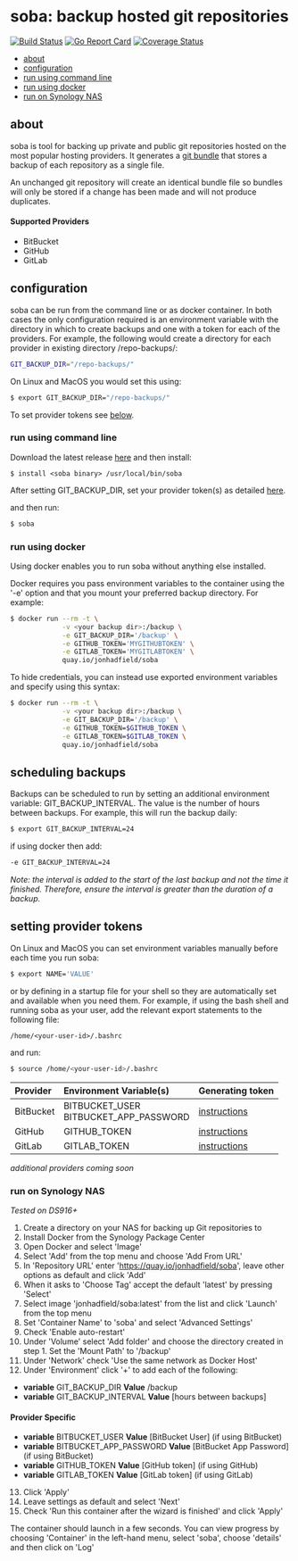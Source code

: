 
# soba: backup hosted git repositories
[![Build Status](https://travis-ci.org/jonhadfield/soba.svg?branch=master)](https://travis-ci.org/jonhadfield/soba) [![Go Report Card](https://goreportcard.com/badge/github.com/jonhadfield/soba)](https://goreportcard.com/report/github.com/jonhadfield/soba) [![Coverage Status](https://coveralls.io/repos/github/jonhadfield/soba/badge.svg?branch=master)](https://coveralls.io/github/jonhadfield/soba?branch=master)

- [about](#about)
- [configuration](#configuration)
- [run using command line](#run-using-command-line)
- [run using docker](#run-using-docker)
- [run on Synology NAS](#run-on-synology-nas)

## about

soba is tool for backing up private and public git repositories hosted on the most popular hosting providers. It generates a [git bundle](https://git-scm.com/book/en/v2/Git-Tools-Bundling) that stores a backup of each repository as a single file. 

An unchanged git repository will create an identical bundle file so bundles will only be stored if a change has been made and will not produce duplicates.

#### Supported Providers

- BitBucket
- GitHub
- GitLab

## configuration

soba can be run from the command line or as docker container. In both cases the only configuration required is an environment variable with the directory in which to create backups and one with a token for each of the providers. For example, the following would create a directory for each provider in existing directory /repo-backups/:
``` bash
GIT_BACKUP_DIR="/repo-backups/"
```

On Linux and MacOS you would set this using:

```bash
$ export GIT_BACKUP_DIR="/repo-backups/"
```

To set provider tokens see [below](#setting-provider-tokens).

### run using command line

Download the latest release [here](https://github.com/jonhadfield/soba/releases) and then install:
```
$ install <soba binary> /usr/local/bin/soba
```

After setting GIT_BACKUP_DIR, set your provider token(s) as detailed [here](#setting-provider-tokens).

and then run:

```bash
$ soba
```

### run using docker

Using docker enables you to run soba without anything else installed.

Docker requires you pass environment variables to the container using the '-e' option and that you mount your preferred backup directory. For example:

```bash
$ docker run --rm -t \
             -v <your backup dir>:/backup \
             -e GIT_BACKUP_DIR='/backup' \
             -e GITHUB_TOKEN='MYGITHUBTOKEN' \
             -e GITLAB_TOKEN='MYGITLABTOKEN' \
             quay.io/jonhadfield/soba
```

To hide credentials, you can instead use exported environment variables and specify using this syntax:

```bash
$ docker run --rm -t \
             -v <your backup dir>:/backup \
             -e GIT_BACKUP_DIR='/backup' \
             -e GITHUB_TOKEN=$GITHUB_TOKEN \
             -e GITLAB_TOKEN=$GITLAB_TOKEN \
             quay.io/jonhadfield/soba
```


## scheduling backups

Backups can be scheduled to run by setting an additional environment variable: GIT_BACKUP_INTERVAL. The value is the number of hours between backups. For example, this will run the backup daily:

```bash
$ export GIT_BACKUP_INTERVAL=24
```

if using docker then add:

```bash
-e GIT_BACKUP_INTERVAL=24
```

_Note: the interval is added to the start of the last backup and not the time it finished. Therefore, ensure the interval is greater than the duration of a backup._

## setting provider tokens

On Linux and MacOS you can set environment variables manually before each time you run soba:

```bash
$ export NAME='VALUE'
```
    
or by defining in a startup file for your shell so they are automatically set and available when you need them. For example, if using the bash shell and running soba as your user, add the relevant export statements to the following file: 

```
/home/<your-user-id>/.bashrc
```

and run:

```bash
$ source /home/<your-user-id>/.bashrc
```

| Provider | Environment Variable(s) | Generating token |
|:---------|:---------------|:----------------------------------------------------------------------------------------------------------------------------------|
| BitBucket| BITBUCKET_USER<br/>BITBUCKET_APP_PASSWORD | <a href="https://confluence.atlassian.com/bitbucket/app-passwords-828781300.html#Apppasswords-Createanapppassword" target="_blank">instructions</a>
| GitHub   | GITHUB_TOKEN   | <a href="https://help.github.com/articles/creating-a-personal-access-token-for-the-command-line/" target="_blank">instructions</a>
| GitLab   | GITLAB_TOKEN   | <a href="https://gitlab.com/profile/personal_access_tokens" target="_blank">instructions</a>


_additional providers coming soon_  


### run on Synology NAS
_Tested on DS916+_


1. Create a directory on your NAS for backing up Git repositories to
2. Install Docker from the Synology Package Center
3. Open Docker and select 'Image'
4. Select 'Add' from the top menu and choose 'Add From URL'
5. In 'Repository URL' enter 'https://quay.io/jonhadfield/soba', leave other options as default and click 'Add'
6. When it asks to 'Choose Tag' accept the default 'latest' by pressing 'Select'
7. Select image 'jonhadfield/soba:latest' from the list and click 'Launch' from the top menu
8. Set 'Container Name' to 'soba' and select 'Advanced Settings'
9. Check 'Enable auto-restart'
10. Under 'Volume' select 'Add folder' and choose the directory created in step 1. Set the 'Mount Path' to '/backup'
11. Under 'Network' check 'Use the same network as Docker Host'
12. Under 'Environment' click '+' to add each of the following:
  - **variable** GIT_BACKUP_DIR **Value** /backup
  - **variable** GIT_BACKUP_INTERVAL **Value** [hours between backups]
#### Provider Specific
  - **variable** BITBUCKET_USER **Value** [BitBucket User]   (if using BitBucket)
  - **variable** BITBUCKET_APP_PASSWORD **Value** [BitBucket App Password]   (if using BitBucket)
  - **variable** GITHUB_TOKEN **Value** [GitHub token]   (if using GitHub)
  - **variable** GITLAB_TOKEN **Value** [GitLab token]   (if using GitLab)

13. Click 'Apply'
14. Leave settings as default and select 'Next'
15. Check 'Run this container after the wizard is finished' and click 'Apply'

The container should launch in a few seconds. You can view progress by choosing 'Container' in the left-hand menu, select 'soba', choose 'details' and then click on 'Log'
  

